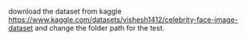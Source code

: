 download the dataset from kaggle https://www.kaggle.com/datasets/vishesh1412/celebrity-face-image-dataset and change the folder path for the test.
